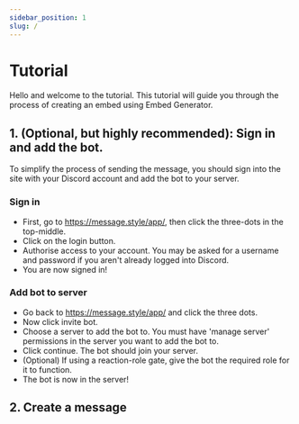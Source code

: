 ```yaml
---
sidebar_position: 1
slug: /
---
```


# Tutorial

Hello and welcome to the tutorial. This tutorial will guide you through the process of creating an embed using Embed Generator.

## 1. (Optional, but highly recommended): Sign in and add the bot.

To simplify the process of sending the message, you should sign into the site with your Discord account and add the bot to your server.
### Sign in
 - First, go to https://message.style/app/, then click the three-dots in the top-middle.
 - Click on the login button.
 - Authorise access to your account. You may be asked for a username and password if you aren't already logged into Discord.
 - You are now signed in!
 ### Add bot to server
 - Go back to https://message.style/app/ and click the three dots. 
 - Now click invite bot.
 - Choose a server to add the bot to. You must have 'manage server' permissions in the server you want to add the bot to.
 - Click continue. The bot should join your server.
 - (Optional) If using a reaction-role gate, give the bot the required role for it to function.
 - The bot is now in the server!
 
 ## 2. Create a message
